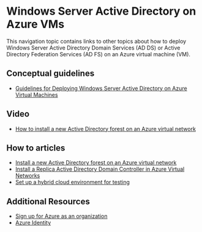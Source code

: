 <properties
	pageTitle="Windows Server Active Directory on Azure VMs | Microsoft Azure"
	description="You can run Windows Server Active Directory Domain Services (AD DS) or Active Directory Federation Services (AD FS) on Azure virtual machines."
	services="active-directory"
	documentationCenter=""
	authors="markusvi"
	manager="stevenpo"
	tags="azure-classic-portal"/>

<tags
	ms.service="active-directory"
	ms.workload="identity"
	ms.tgt_pltfrm="na"
	ms.devlang="na"
	ms.topic="article"
	ms.date="04/07/2016"
	ms.author="markusvi"/>


# Windows Server Active Directory on Azure VMs


This navigation topic contains links to other topics about how to deploy Windows Server Active Directory Domain Services (AD DS) or Active Directory Federation Services (AD FS) on an Azure virtual machine (VM).

## Conceptual guidelines

- [Guidelines for Deploying Windows Server Active Directory on Azure Virtual Machines](https://msdn.microsoft.com/library/azure/jj156090.aspx)

## Video

- [How to install a new Active Directory forest on an Azure virtual network](http://channel9.msdn.com/Series/Microsoft-Azure-Tutorials/How-to-install-a-new-Active-Directory-forest-on-an-Azure-virtual-network)

## How to articles

- [Install a new Active Directory forest on an Azure virtual network](active-directory-new-forest-virtual-machine.md)
- [Install a Replica Active Directory Domain Controller in Azure Virtual Networks](../active-directory/active-directory-install-replica-active-directory-domain-controller.md)
- [Set up a hybrid cloud environment for testing](../virtual-machines/virtual-machines-windows-ps-hybrid-cloud-test-env-base.md)


## Additional Resources

- [Sign up for Azure as an organization](sign-up-organization.md)
- [Azure Identity](fundamentals-identity.md)
